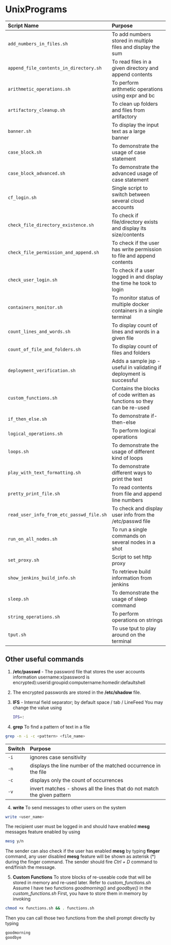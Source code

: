 # UnixPrograms

| Script Name                                | Purpose                                                                    |
| :----------------------------------------- | :------------------------------------------------------------------------- |
| `add_numbers_in_files.sh`                  | To add numbers stored in multiple files and display the sum                |
| `append_file_contents_in_directory.sh`     | To read files in a given directory and append contents                     |
| `arithmetic_operations.sh`                 | To perform arithmetic operations using expr and bc                         |
| `artifactory_cleanup.sh`                   | To clean up folders and files from artifactory                             |
| `banner.sh`                                | To display the input text as a large banner                                |  
| `case_block.sh`                            | To demonstrate the usage of case statement                                 |
| `case_block_advanced.sh`                   | To demonstrate the advanced usage of case statement                        |
| `cf_login.sh`                              | Single script to switch between several cloud accounts                     |
| `check_file_directory_existence.sh`        | To check if file/directory exists and display its size/contents            |
| `check_file_permission_and_append.sh`      | To check if the user has write permission to file and append contents      |
| `check_user_login.sh`                      | To check if a user logged in and display the time he took to login         |
| `containers_monitor.sh`                    | To monitor status of multiple docker containers in a single terminal       |
| `count_lines_and_words.sh`                 | To display count of lines and words in a given file                        |
| `count_of_file_and_folders.sh`             | To display count of files and folders                                      |
| `deployment_verification.sh`               | Adds a sample jsp - useful in validating if deployment is successful       |
| `custom_functions.sh`                      | Contains the blocks of code written as functions so they can be re-used    |
| `if_then_else.sh`                          | To demonstrate if-then-else                                                |
| `logical_operations.sh`                    | To perform logical operations                                              |
| `loops.sh`                                 | To demonstrate the usage of different kind of loops                        |
| `play_with_text_formatting.sh`             | To demonstrate different ways to print the text                            |
| `pretty_print_file.sh`                     | To read contents from file and append line numbers                         |
| `read_user_info_from_etc_passwd_file.sh`   | To check and display user info from the /etc/passwd file                   |
| `run_on_all_nodes.sh`                      | To run a single commands on several nodes in a shot                        |
| `set_proxy.sh`                             | Script to set http proxy                                                   |
| `show_jenkins_build_info.sh`               | To retrieve build information from jenkins                                 |
| `sleep.sh`                                 | To demonstrate the usage of sleep command                                  |
| `string_operations.sh`                     | To perform operations on strings                                           |
| `tput.sh`                                  | To use tput to play around on the terminal                                 |


## Other useful commands
1. **/etc/passwd** - The password file that stores the user accounts information
   username:x(password is encrypted):userid:groupid:computername:homedir:defaultshell 
   
2. The encrypted passwords are stored in the **/etc/shadow** file.

3. **IFS** - Internal field separator; by default space / tab / LineFeed
   You may change the value using 
   ```sh 
   IFS=:
   ```

4. **grep** To find a pattern of text in a file
```sh
grep -n -i -c <pattern> <file_name>
```
| Switch   | Purpose                                                                  |
| :------- | :----------------------------------------------------------------------- |
| `-i`     | ignores case sensitivity                                                 |
| `-n`     | displays the line number of the matched occurrence in the file           |
| `-c`     | displays only the count of occurrences                                   |
| `-v`     | invert matches - shows all the lines that do not match the given pattern |

4. **write** To send messages to other users on the system
```sh
write <user_name>
```
The recipient user must be logged in and should have enabled **mesg** messages feature enabled by using
```sh
mesg y/n
```
The sender can also check if the user has enabled **mesg** by typing **finger** command, any user disabled **mesg** feature will be shown as asterisk (\*) during the finger command.
The sender should fire *Ctrl + D* command to end/finish the message.

5. **Custom Functions** To store blocks of re-useable code that will be stored in memory and re-used later. Refer to *custom_functions.sh*
Assume I have two functions *goodmorning()* and *goodbye()* in the *custom_functions.sh*
First, you have to store them in memory by invoking
```sh
chmod +x functions.sh && . functions.sh
```
Then you can call those two functions from the shell prompt directly by typing
```sh
goodmorning
goodbye
```
